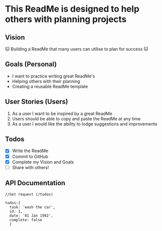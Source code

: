 # This ReadMe is designed to help others with planning projects

## Vision

:cat: Building a ReadMe that many users can utilise to plan for success :cat:

## Goals (Personal)
* I want to practice writing great ReadMe's
* Helping others with their planning
* Creating a reusable ReadMe template

## User Stories (Users)
1. As a user I want to be inspired by a great ReadMe
2. Users should be able to copy and paste the ReadMe at any time
3. As a user I would like the ability to lodge suggestions and improvements

## Todos 
- [x] Write the ReadMe
- [x] Commit to GitHub
- [x] Complete my Vision and Goals
- [ ] Share with others!

## API Documentation
```
//Get request (/todos) 

todos:{
  task: 'wash the car',
  id: 1,
  date: '01 Jan 1992',
  complete: false
  }

```
